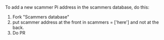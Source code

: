 To add a new scammer Pi address in the scammers database, do this:
1. Fork "Scammers database" 
2. put scammer address at the front in scammers = ['here'] and not at the back. 
3. Do PR
 
